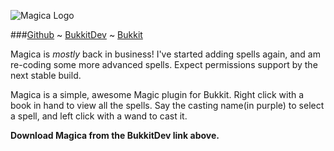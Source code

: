 ![Magica Logo](http://i.imgur.com/ASEfV.png)  

###[Github](https://github.com/Gratimax/Magica) ~ [BukkitDev](http://dev.bukkit.org/server-mods/magica/) ~ [Bukkit](http://forums.bukkit.org/threads/rpg-fun-magica-v0-1-2-magic-awesome-1-0-1-r1.52871/)  

Magica is _mostly_ back in business! I've started adding spells again, and am re-coding some more advanced spells. Expect permissions support by the next stable build.

Magica is a simple, awesome Magic plugin for Bukkit. Right click with a book in hand to view all the spells. Say the casting name(in purple) to select a spell, and left click with a wand to cast it.

__Download Magica from the BukkitDev link above.__